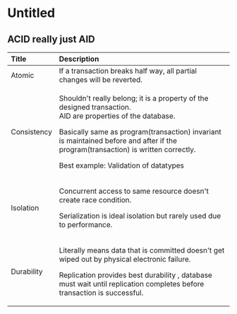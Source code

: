 # Untitled

## ACID really just AID

<table>
  <thead>
    <tr>
      <th style="text-align:left">Title</th>
      <th style="text-align:left">Description</th>
    </tr>
  </thead>
  <tbody>
    <tr>
      <td style="text-align:left">Atomic</td>
      <td style="text-align:left">If a transaction breaks half way, all partial changes will be reverted.</td>
    </tr>
    <tr>
      <td style="text-align:left">Consistency</td>
      <td style="text-align:left">
        <p>Shouldn&apos;t really belong; it is a property of the designed transaction.
          <br
          />AID are properties of the database.</p>
        <p>Basically same as program(transaction) invariant is maintained before
          and after if the program(transaction) is written correctly.</p>
        <p>Best example: Validation of datatypes</p>
      </td>
    </tr>
    <tr>
      <td style="text-align:left">Isolation</td>
      <td style="text-align:left">
        <p>Concurrent access to same resource doesn&apos;t create race condition.</p>
        <p>Serialization is ideal isolation but rarely used due to performance.</p>
      </td>
    </tr>
    <tr>
      <td style="text-align:left">Durability</td>
      <td style="text-align:left">
        <p>Literally means data that is committed doesn&apos;t get wiped out by physical
          electronic failure.</p>
        <p>Replication provides best durability , database must wait until replication
          completes before transaction is successful.</p>
      </td>
    </tr>
  </tbody>
</table>

